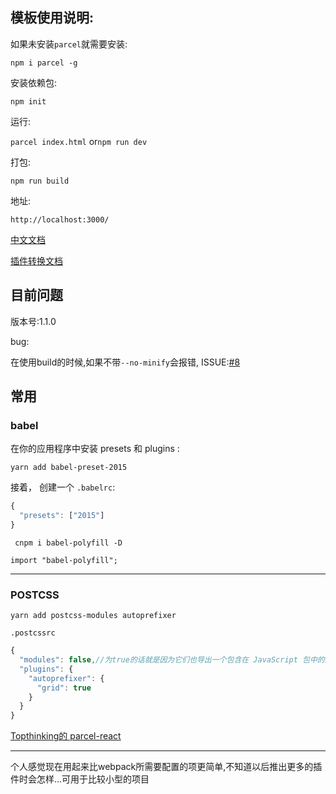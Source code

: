 ## 模板使用说明:

如果未安装`parcel`就需要安装:

`npm i parcel -g`

安装依赖包:

`npm init`

运行:

`parcel index.html` or`npm run dev`

打包:

`npm run build`

地址:

`http://localhost:3000/`

[中文文档](http://www.parceljs.io)

[插件转换文档](http://www.parceljs.io/transforms.html)



## 目前问题

版本号:1.1.0

bug:

在使用build的时候,如果不带`--no-minify`会报错, ISSUE:[#8](https://github.com/parcel-bundler/parcel/issues/8)



## 常用

### babel

在你的应用程序中安装 presets 和 plugins :

```
yarn add babel-preset-2015
```

接着， 创建一个 `.babelrc`:

```js
{
  "presets": ["2015"]
}

```

` cnpm i babel-polyfill -D`

`import "babel-polyfill";`

------------------------------

### POSTCSS

`yarn add postcss-modules autoprefixer`

 `.postcssrc` 

```js
{
  "modules": false,//为true的话就是因为它们也导出一个包含在 JavaScript 包中的对象。
  "plugins": {
    "autoprefixer": {
      "grid": true
    }
  }
}
```

[Topthinking的 parcel-react](https://github.com/Topthinking/parcel-react)



----------------------------

个人感觉现在用起来比webpack所需要配置的项更简单,不知道以后推出更多的插件时会怎样...可用于比较小型的项目